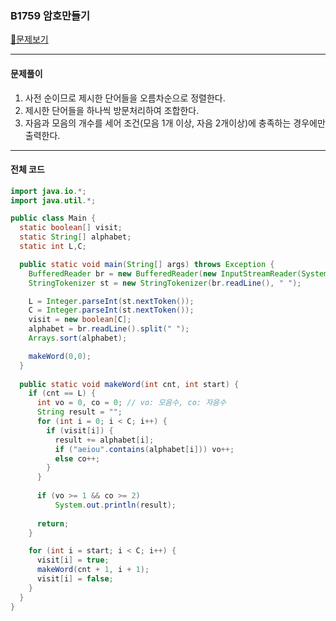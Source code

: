 ### B1759 암호만들기

[📁문제보기](https://www.acmicpc.net/problem/1759)

---

#### 문제풀이

1. 사전 순이므로 제시한 단어들을 오름차순으로 정렬한다.
2. 제시한 단어들을 하나씩 방문처리하여 조합한다.
3. 자음과 모음의 개수를 세어 조건(모음 1개 이상, 자음 2개이상)에 충족하는 경우에만 출력한다.

---

#### 전체 코드

```java
import java.io.*;
import java.util.*;

public class Main {
  static boolean[] visit;
  static String[] alphabet;
  static int L,C;

  public static void main(String[] args) throws Exception {
    BufferedReader br = new BufferedReader(new InputStreamReader(System.in));
    StringTokenizer st = new StringTokenizer(br.readLine(), " ");

    L = Integer.parseInt(st.nextToken());
    C = Integer.parseInt(st.nextToken());
    visit = new boolean[C];
    alphabet = br.readLine().split(" ");
    Arrays.sort(alphabet);

    makeWord(0,0);
  }
  
  public static void makeWord(int cnt, int start) {
    if (cnt == L) {
      int vo = 0, co = 0; // vo: 모음수, co: 자음수
      String result = "";
      for (int i = 0; i < C; i++) {
        if (visit[i]) {
          result += alphabet[i];
          if ("aeiou".contains(alphabet[i])) vo++;
          else co++;
        }
      }
        
      if (vo >= 1 && co >= 2) 
          System.out.println(result);
        
      return;
    }

    for (int i = start; i < C; i++) {
      visit[i] = true;
      makeWord(cnt + 1, i + 1);
      visit[i] = false;
    }
  }
}

```

